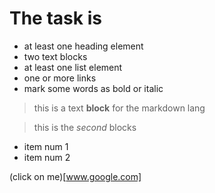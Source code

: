 
# The task is

- at least one heading element
- two text blocks
- at least one list element
- one or more links
- mark some words as bold or italic

> this is a text **block** for the markdown lang

> this is the _second_ blocks

* item num 1
* item num 2

(click  on me)[www.google.com]

